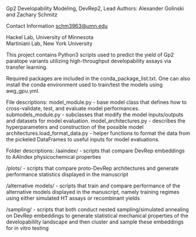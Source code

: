 Gp2 Developability Modeling, DevRep2, Lead Authors: Alexander Golinski and Zachary Schmitz

Contact Information schm3963@umn.edu

Hackel Lab,  University of Minnesota  
Martiniani Lab,  New York University  

This project contains Python3 scripts used to predict the yield of Gp2 paratope variants utilizing high-throughput developability assays via transfer learning. 

Required packages are included in the conda_package_list.txt. One can also install the conda environment used to train/test the models using awg_gpu.yml. 

File descriptions: model_module.py - base model class that defines how to cross-validate, test, and evaluate model performances. submodels_module.py - subclasses that modify the model inputs/outputs and datasets for model evaluation. model_architectures.py - describes the hyperparameters and construction of the possible model architectures.load_format_data.py - helper functions to format the data from the pickeled DataFrames to useful inputs for model evaluations.

Folder descriptions: /aaindex/ - scripts that compare DevRep embeddings to AAIndex physicochemical properties 

/plots/ - scripts that compare proto-DevRep architectures and generate performance statistics displayed in the manuscript

/alternative models/ - scripts that train and compare performance of the alternative models displayed in the manuscript, namely training regimes using either simulated HT assays or recombinant yields

/sampling/ - scripts that both conduct nested sampling/simulated annealing on DevRep embeddings to generate statistical mechanical properties of the developabililty landscape and then cluster and sample these embeddings for in vitro testing


